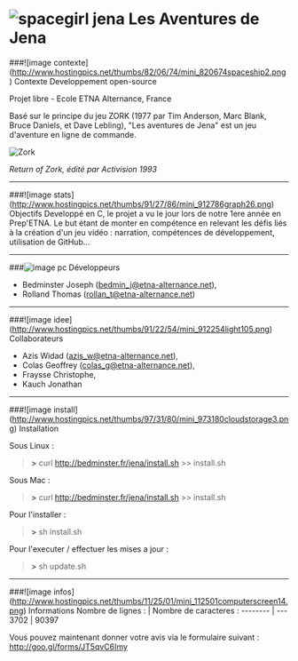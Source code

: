 ![spacegirl jena](http://img15.hostingpics.net/pics/553599spacegirljenawbcrop.jpg)
Les Aventures de Jena
===================
###![image contexte] (http://www.hostingpics.net/thumbs/82/06/74/mini_820674spaceship2.png) Contexte
Developpement open-source
   
Projet libre - Ecole ETNA Alternance, France
   
Basé sur le principe du jeu ZORK (1977 par Tim Anderson, Marc Blank, Bruce Daniels, et Dave Lebling), "Les aventures de Jena" est un jeu d'aventure en ligne de commande.
   
![Zork](http://img11.hostingpics.net/pics/146935returntozork1.gif)
   
*Return of Zork, édité par Activision 1993*
***
###![image stats] (http://www.hostingpics.net/thumbs/91/27/86/mini_912786graph26.png) Objectifs
Developpé en C, le projet a vu le jour lors de notre 1ere année en Prep'ETNA.
Le but étant de monter en compétence en relevant les défis liés à la création d'un jeu vidéo : narration, compétences de développement, utilisation de GitHub...
***
###![image pc](http://www.hostingpics.net/thumbs/96/92/11/mini_969211webprogramming.png) Développeurs
 - Bedminster Joseph (bedmin_j@etna-alternance.net),
 - Rolland Thomas (rollan_t@etna-alternance.net)
   
***
   
###![image idee] (http://www.hostingpics.net/thumbs/91/22/54/mini_912254light105.png) Collaborateurs
  - Azis Widad (azis_w@etna-alternance.net),
  - Colas Geoffrey (colas_g@etna-alternance.net),
  - Fraysse Christophe,
  - Kauch Jonathan
   
***
   
###![image install] (http://www.hostingpics.net/thumbs/97/31/80/mini_973180cloudstorage3.png) Installation
    
Sous Linux :   
> **>** curl http://bedminster.fr/jena/install.sh >> install.sh
    
Sous Mac :
> **>**	 curl http://bedminster.fr/jena/install.sh >> install.sh
    
Pour l'installer :
> **>** sh install.sh
    
Pour l'executer / effectuer les mises a jour :
> **>** sh update.sh
    
***
   
###![image infos] (http://www.hostingpics.net/thumbs/11/25/01/mini_112501computerscreen14.png) Informations
Nombre de lignes : | Nombre de caracteres :
-------- | ---
3702 | 90397
   
   
Vous pouvez maintenant donner votre avis via le formulaire suivant : http://goo.gl/forms/JT5qvC6Imy